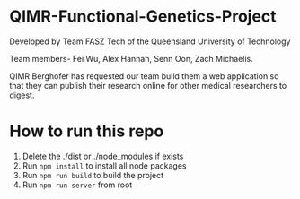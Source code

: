 # QIMR-Functional-Genetics-Project

Developed by Team FASZ Tech of the Queensland University of Technology

Team members-
Fei Wu,
Alex Hannah,
Senn Oon,
Zach Michaelis.

QIMR Berghofer has requested our team build them a web application so that they can publish their research online for other medical researchers to digest.

# How to run this repo

1. Delete the ./dist or ./node_modules if exists
2. Run `npm install` to install all node packages
3. Run `npm run build` to build the project
4. Run `npm run server` from root
